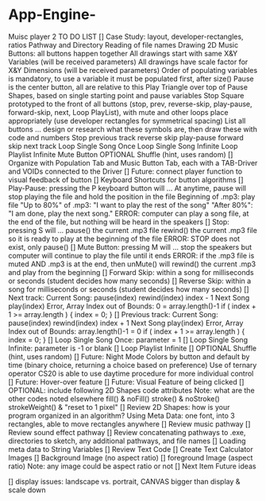 # App-Engine-
Muisc player 2
TO DO LIST
[] Case Study: layout, developer-rectangles, ratios
 Pathway and Directory Reading of file names
Drawing 2D Music Buttons: all buttons happen together
 All drawings start with same X&Y Variables (will be received parameters)
 All drawings have scale factor for X&Y Dimensions (will be received parameters)
 Order of populating variables is mandatory, to use a variable it must be populated first, after size()
 Pause is the center button, all are relative to this
 Play Triangle over top of Pause Shapes, based on single starting point and pause variables
 Stop Square prototyped to the front of all buttons (stop, prev, reverse-skip, play-pause, forward-skip, next, Loop PlayList), with mute and other loops place appropriately (use developer rectangles for symmetrical spacing)
 List all buttons ... design or research what these symbols are, then draw these with code and numbers
 Stop
 previous track
 reverse skip
 play-pause
 forward skip
 next track
 Loop Single Song Once
 Loop Single Song Infinite
 Loop Playlist Infinite
 Mute Button
 OPTIONAL Shuffle (hint, uses random)
[] Organize with Population Tab and Music Button Tab, each with a TAB-Driver and VOIDs connected to the Driver
[] Future: connect player function to visual feedback of button
[] Keyboard Shortcuts for button algorithms
[] Play-Pause: pressing the P keyboard button will ...
At anytime, pause will stop playing the file and hold the position in the file
Beginning of .mp3: play file
"Up to 80%" of .mp3: "I want to play the rest of the song"
"After 80%": "I am done, play the next song."
ERROR: computer can play a song file, at the end of the file, but nothing will be heard in the speakers
[] Stop: pressing S will ...
pause() the current .mp3 file
rewind() the current .mp3 file so it is ready to play at the beginning of the file
ERROR: STOP does not exist, only pause()
[] Mute Button: pressing M will ... stop the speakers but computer will continue to play the file until it ends
ERROR: if the .mp3 file is muted AND .mp3 is at the end, then unMute() will rewind() the current .mp3 and play from the beginning
[] Forward Skip: within a song for milliseconds or seconds (student decides how many seconds)
[] Reverse Skip: within a song for milliseconds or seconds (student decides how many seconds)
[] Next track:
Current Song:
pause(index)
rewind(index)
index - 1
Next Song
play(index)
Error, Array Index out of Bounds: 0 = array.length()-1
if ( index + 1 >= array.length ) { index = 0; }
[] Previous track:
Current Song:
pause(index)
rewind(index)
index + 1
Next Song
play(index)
Error, Array Index out of Bounds: array.length()-1 = 0
if ( index + 1 >= array.length ) { index = 0; }
[] Loop Single Song Once: parameter = 1
[] Loop Single Song Infinite: parameter is -1 or blank
[] Loop Playlist Infinite
[] OPTIONAL Shuffle (hint, uses random)
[] Future: Night Mode Colors by button and default by time (binary choice, returning a choice based on preference)
Use of ternary operator
CS20 is able to use daytime procedure for more individual control
[] Future: Hover-over feature
[] Future: Visual Feature of being clicked
[] OPTIONAL: include following 2D Shapes code attributes
Note: what are the other codes noted elsewhere
fill() & noFill()
stroke() & noStroke()
strokeWeight() & "reset to 1 pixel"
[] Review 2D Shapes: how is your program organized in an algorithm?
Using Meta Data: one font, into 3 rectangles, able to move rectangles anywhere
[] Review music pathway
[] Review sound effect pathway
[] Review concatenating pathways to .exe, directories to sketch, any additional pathways, and file names
[] Loading meta data to String Variables
[] Review Text Code
[] Create Text Calculator
Images
[] Background Image (no aspect ratio)
[] foreground Image (aspect ratio)
Note: any image could be aspect ratio or not
[] Next Item
Future ideas

[] display issues: landscape vs. portrait, CANVAS bigger than display & scale down
